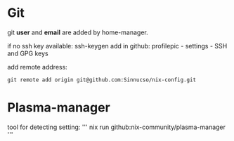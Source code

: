 # Git

git **user** and **email** are added by home-manager.

if no ssh key available: ssh-keygen
add in github: profilepic - settings - SSH and GPG keys

add remote address:
```
git remote add origin git@github.com:Sinnucso/nix-config.git
```



# Plasma-manager


tool for detecting setting:
'''
nix run github:nix-community/plasma-manager
'''
